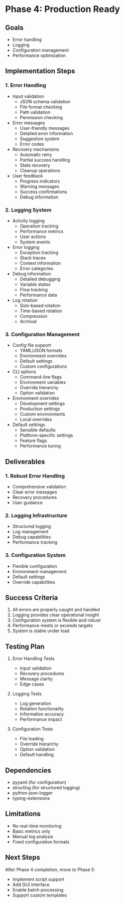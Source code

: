 # Phase 4: Production Ready

## Goals
- Error handling
- Logging
- Configuration management
- Performance optimization

## Implementation Steps

### 1. Error Handling
- Input validation
  - JSON schema validation
  - File format checking
  - Path validation
  - Permission checking
- Error messages
  - User-friendly messages
  - Detailed error information
  - Suggestion system
  - Error codes
- Recovery mechanisms
  - Automatic retry
  - Partial success handling
  - State recovery
  - Cleanup operations
- User feedback
  - Progress indicators
  - Warning messages
  - Success confirmations
  - Debug information

### 2. Logging System
- Activity logging
  - Operation tracking
  - Performance metrics
  - User actions
  - System events
- Error logging
  - Exception tracking
  - Stack traces
  - Context information
  - Error categories
- Debug information
  - Detailed debugging
  - Variable states
  - Flow tracking
  - Performance data
- Log rotation
  - Size-based rotation
  - Time-based rotation
  - Compression
  - Archival

### 3. Configuration Management
- Config file support
  - YAML/JSON formats
  - Environment overrides
  - Default settings
  - Custom configurations
- CLI options
  - Command-line flags
  - Environment variables
  - Override hierarchy
  - Option validation
- Environment overrides
  - Development settings
  - Production settings
  - Custom environments
  - Local overrides
- Default settings
  - Sensible defaults
  - Platform-specific settings
  - Feature flags
  - Performance tuning

## Deliverables

### 1. Robust Error Handling
- Comprehensive validation
- Clear error messages
- Recovery procedures
- User guidance

### 2. Logging Infrastructure
- Structured logging
- Log management
- Debug capabilities
- Performance tracking

### 3. Configuration System
- Flexible configuration
- Environment management
- Default settings
- Override capabilities

## Success Criteria
1. All errors are properly caught and handled
2. Logging provides clear operational insight
3. Configuration system is flexible and robust
4. Performance meets or exceeds targets
5. System is stable under load

## Testing Plan
1. Error Handling Tests
   - Input validation
   - Recovery procedures
   - Message clarity
   - Edge cases

2. Logging Tests
   - Log generation
   - Rotation functionality
   - Information accuracy
   - Performance impact

3. Configuration Tests
   - File loading
   - Override hierarchy
   - Option validation
   - Default handling

## Dependencies
- pyyaml (for configuration)
- structlog (for structured logging)
- python-json-logger
- typing-extensions

## Limitations
- No real-time monitoring
- Basic metrics only
- Manual log analysis
- Fixed configuration formats

## Next Steps
After Phase 4 completion, move to Phase 5:
- Implement script support
- Add GUI interface
- Enable batch processing
- Support custom templates
